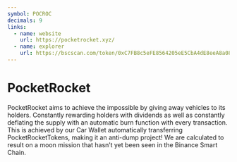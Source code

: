```yaml
---
symbol: POCROC
decimals: 9
links:
  - name: website
    url: https://pocketrocket.xyz/
  - name: explorer
    url: https://bscscan.com/token/0xC7FB8c5eFE8564205eE5CbA4dE8eeA8a086a4bd2
---
```


# PocketRocket

PocketRocket aims to achieve the impossible by giving away vehicles to its holders. Constantly rewarding holders with dividends as well as constantly deflating the supply with an automatic burn function with every transaction. This is achieved by our Car Wallet automatically transferring PocketRocketTokens, making it an anti-dump project! We are calculated to result on a moon mission that hasn’t yet been seen in the Binance Smart Chain.
